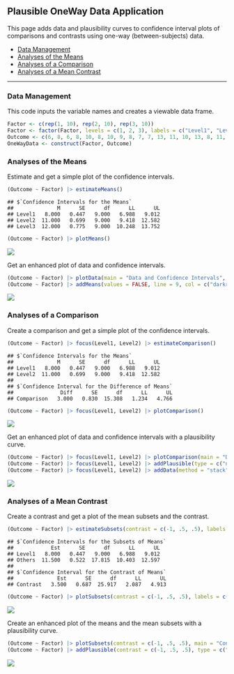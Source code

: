 
## Plausible OneWay Data Application

This page adds data and plausibility curves to confidence interval plots
of comparisons and contrasts using one-way (between-subjects) data.

- [Data Management](#data-management)
- [Analyses of the Means](#analyses-of-the-means)
- [Analyses of a Comparison](#analyses-of-a-comparison)
- [Analyses of a Mean Contrast](#analyses-of-a-mean-contrast)

------------------------------------------------------------------------

### Data Management

This code inputs the variable names and creates a viewable data frame.

``` r
Factor <- c(rep(1, 10), rep(2, 10), rep(3, 10))
Factor <- factor(Factor, levels = c(1, 2, 3), labels = c("Level1", "Level2", "Level3"))
Outcome <- c(6, 8, 6, 8, 10, 8, 10, 9, 8, 7, 7, 13, 11, 10, 13, 8, 11, 14, 12, 11, 9, 16, 11, 12, 15, 13, 9, 14, 11, 10)
OneWayData <- construct(Factor, Outcome)
```

### Analyses of the Means

Estimate and get a simple plot of the confidence intervals.

``` r
(Outcome ~ Factor) |> estimateMeans()
```

    ## $`Confidence Intervals for the Means`
    ##              M      SE      df      LL      UL
    ## Level1   8.000   0.447   9.000   6.988   9.012
    ## Level2  11.000   0.699   9.000   9.418  12.582
    ## Level3  12.000   0.775   9.000  10.248  13.752

``` r
(Outcome ~ Factor) |> plotMeans()
```

![](figures/Plausible-OneWay-ConfidenceA-1.png)<!-- -->

Get an enhanced plot of data and confidence intervals.

``` r
(Outcome ~ Factor) |> plotData(main = "Data and Confidence Intervals", method = "stack", col = c("darkred", "darkblue", "darkgoldenrod"))
(Outcome ~ Factor) |> addMeans(values = FALSE, line = 9, col = c("darkred", "darkblue", "darkgoldenrod"))
```

![](figures/Plausible-OneWay-ConfidenceB-1.png)<!-- -->

### Analyses of a Comparison

Create a comparison and get a simple plot of the confidence intervals.

``` r
(Outcome ~ Factor) |> focus(Level1, Level2) |> estimateComparison()
```

    ## $`Confidence Intervals for the Means`
    ##              M      SE      df      LL      UL
    ## Level1   8.000   0.447   9.000   6.988   9.012
    ## Level2  11.000   0.699   9.000   9.418  12.582
    ## 
    ## $`Confidence Interval for the Difference of Means`
    ##               Diff      SE      df      LL      UL
    ## Comparison   3.000   0.830  15.308   1.234   4.766

``` r
(Outcome ~ Factor) |> focus(Level1, Level2) |> plotComparison()
```

![](figures/Plausible-OneWay-ComparisonA-1.png)<!-- -->

Get an enhanced plot of data and confidence intervals with a
plausibility curve.

``` r
(Outcome ~ Factor) |> focus(Level1, Level2) |> plotComparison(main = "Data, Confidence Intervals, and a Plausibility Curve", ylim = c(0, 20), values = FALSE, col = c("darkred", "darkblue", "black"))
(Outcome ~ Factor) |> focus(Level1, Level2) |> addPlausible(type = c("none", "none", "right"), col = c("darkred", "darkblue", "black"))
(Outcome ~ Factor) |> focus(Level1, Level2) |> addData(method = "stack", col = c("darkred", "darkblue", "black"))
```

![](figures/Plausible-OneWay-ComparisonB-1.png)<!-- -->

### Analyses of a Mean Contrast

Create a contrast and get a plot of the mean subsets and the contrast.

``` r
(Outcome ~ Factor) |> estimateSubsets(contrast = c(-1, .5, .5), labels = c("Level1", "Others"))
```

    ## $`Confidence Intervals for the Subsets of Means`
    ##            Est      SE      df      LL      UL
    ## Level1   8.000   0.447   9.000   6.988   9.012
    ## Others  11.500   0.522  17.815  10.403  12.597
    ## 
    ## $`Confidence Interval for the Contrast of Means`
    ##              Est      SE      df      LL      UL
    ## Contrast   3.500   0.687  25.917   2.087   4.913

``` r
(Outcome ~ Factor) |> plotSubsets(contrast = c(-1, .5, .5), labels = c("Level1", "Others"))
```

![](figures/Plausible-OneWay-ContrastA-1.png)<!-- -->

Create an enhanced plot of the means and the mean subsets with a
plausibility curve.

``` r
(Outcome ~ Factor) |> plotSubsets(contrast = c(-1, .5, .5), main = "Confidence Intervals and a Plausibility Curve", labels = c("Level1", "Others"), ylim = c(0, 20), values = FALSE, col = c("darkred", "darkblue", "black"))
(Outcome ~ Factor) |> addPlausible(contrast = c(-1, .5, .5), type = c("none", "none", "right"), col = c("darkred", "darkblue", "black"))
```

![](figures/Plausible-OneWay-ContrastB-1.png)<!-- -->
